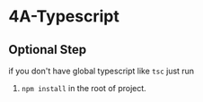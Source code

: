 # 4A-Typescript
## Optional Step
if you don't have global typescript like `tsc` just run 
1. `npm install` in the root of project.
